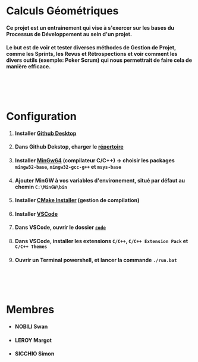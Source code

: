 # Calculs Géométriques
#### Ce projet est un entrainement qui vise à s'exercer sur les bases du Processus de Développement au sein d'un projet. <br>
#### Le but est de voir et tester diverses méthodes de Gestion de Projet, comme les Sprints, les Revus et Rétrospections et voir comment les divers outils (exemple: Poker Scrum) qui nous permettrait de faire cela de manière efficace.
<br> <br> <br>

# Configuration
1) #### Installer [Github Desktop](https://desktop.github.com/download/)
2) #### Dans Github Dekstop, charger le [répertoire](https://github.com/Platoooon/calculs_geometriques)
3) #### Installer [MinGw64](https://sourceforge.net/projects/mingw/) (compilateur C/C++) -> choisir les packages `mingw32-base`, `mingw32-gcc-g++` et `msys-base`
4) #### Ajouter MinGW à vos variables d'environement, situé par défaut au chemin `C:\MinGW\bin`
5) #### Installer [CMake Installer](https://cmake.org/download/) (gestion de compilation)
6) #### Installer [VSCode](https://code.visualstudio.com/download)
7) #### Dans VSCode, ouvrir le dossier [`code`](https://github.com/Platoooon/calculs_geometriques/tree/main/code)
8) #### Dans VSCode, installer les extensions `C/C++`, `C/C++ Extension Pack` et `C/C++ Themes`
9) #### Ouvrir un Terminal powershell, et lancer la commande `./run.bat`
<br> <br> <br>

# Membres
  - #### NOBILI Swan
  - #### LEROY Margot
  - #### SICCHIO Simon
